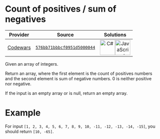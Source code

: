 [_metadata_:generated]: - "true"

# Count of positives / sum of negatives

<!-- INFO TABLE BEGIN -->

| Provider                                        | Source                                                                               | Solutions                                                                                                                                                                                                                                                                                       |
| :---------------------------------------------: | :----------------------------------------------------------------------------------: | :---------------------------------------------------------------------------------------------------------------------------------------------------------------------------------------------------------------------------------------------------------------------------------------------: |
| [Codewars](../../../docs/providers/Codewars.md) | [`576bb71bbbcf0951d5000044`](https://www.codewars.com/kata/576bb71bbbcf0951d5000044) | [<img src="https://res.cloudinary.com/rascaltwo/image/upload/v1631924063/c_bnvpsm.svg" alt="C#" title="C#" width="50" />](solve.cs)[<img src="https://res.cloudinary.com/rascaltwo/image/upload/v1631924076/javascript_ehszr7.svg" alt="JavaScript" title="JavaScript" width="50" />](solve.js) |

<!-- INFO TABLE END -->

Given an array of integers.

Return an array, where the first element is the count of positives numbers and the second element is sum of negative numbers. 0 is neither positive nor negative.

If the input is an empty array or is null, return an empty array.

# Example

For input `[1, 2, 3, 4, 5, 6, 7, 8, 9, 10, -11, -12, -13, -14, -15]`, you should return `[10, -65]`.
